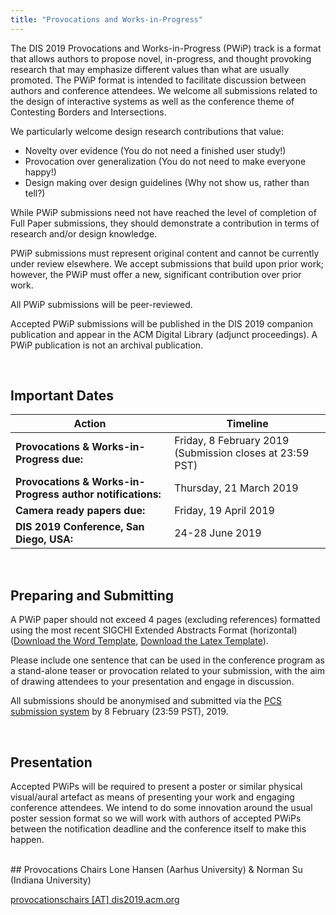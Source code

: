 ```yaml
---
title: "Provocations and Works-in-Progress"
---
```


The DIS 2019 Provocations and Works-in-Progress (PWiP) track is a format that allows authors to propose novel, in-progress, and thought provoking research that may emphasize different values than what are usually promoted. The PWiP format is intended to facilitate discussion between authors and conference attendees. We welcome all submissions related to the design of interactive systems as well as the conference theme of Contesting Borders and Intersections.

We particularly welcome design research contributions that value:

- Novelty over evidence (You do not need a finished user study!)
- Provocation over generalization (You do not need to make everyone happy!)
- Design making over design guidelines (Why not show us, rather than tell?)

While PWiP submissions need not have reached the level of completion of Full Paper submissions, they should demonstrate a contribution in terms of research and/or design knowledge. 

PWiP submissions must represent original content and cannot be currently under review elsewhere. We accept submissions that build upon prior work; however, the PWiP must offer a new, significant contribution over prior work.

All PWiP submissions will be peer-reviewed.

Accepted PWiP submissions will be published in the DIS 2019 companion publication and appear in the ACM Digital Library (adjunct proceedings). A PWiP publication is not an archival publication.

</br>

## Important Dates
| Action | Timeline |
|---|---|
|**Provocations & Works-in-Progress due:** | Friday, 8 February 2019 (Submission closes at 23:59 PST)|
|**Provocations & Works-in-Progress author notifications:** | Thursday, 21 March 2019 |
|**Camera ready papers due:** |Friday, 19 April 2019 |
|**DIS 2019 Conference, San Diego, USA:**| 24-28 June 2019 |
</br>

## Preparing and Submitting

A PWiP paper should not exceed 4 pages (excluding references) formatted using the most recent SIGCHI Extended Abstracts Format (horizontal) ([Download the Word Template](https://www.dropbox.com/s/nuivw9xj4p1li5s/DIS19ExtendedAbstractsFormat.docx?dl=0), [Download the Latex Template](https://www.dropbox.com/s/4gwss51oc32li5k/DIS19-Latex-ExtendedAbstracts.zip?dl=0)).

Please include one sentence that can be used in the conference program as a stand-alone teaser or provocation related to your submission, with the aim of drawing attendees to your presentation and engage in discussion.

All submissions should be anonymised and submitted via the [PCS submission system](https://new.precisionconference.com/submissions) by 8 February (23:59 PST), 2019.

</br>

## Presentation
Accepted PWiPs will be required to present a poster or similar physical visual/aural artefact as means of presenting your work and engaging conference attendees. We intend to do some innovation around the usual poster session format so we will work with authors of accepted PWiPs between the notification deadline and the conference itself to make this happen.

</br>
## Provocations Chairs
Lone Hansen (Aarhus University) & Norman Su (Indiana University)

[provocationschairs [AT] dis2019.acm.org](mailto:provocationschairs@dis2019.acm.org)


